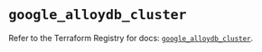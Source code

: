 # `google_alloydb_cluster`

Refer to the Terraform Registry for docs: [`google_alloydb_cluster`](https://registry.terraform.io/providers/hashicorp/google/6.23.0/docs/resources/alloydb_cluster).

